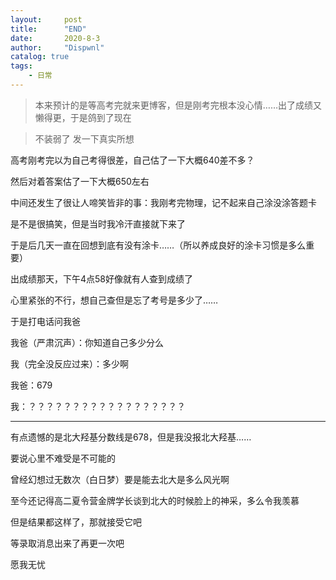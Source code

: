```yaml
---
layout:     post
title:      "END"
date:       2020-8-3
author:     "Dispwnl"
catalog: true
tags:
    - 日常
---
```

> 本来预计的是等高考完就来更博客，但是刚考完根本没心情……出了成绩又懒得更，于是鸽到了现在

> 不装弱了 发一下真实所想

高考刚考完以为自己考得很差，自己估了一下大概640差不多？

然后对着答案估了一下大概650左右

中间还发生了很让人啼笑皆非的事：我刚考完物理，记不起来自己涂没涂答题卡

是不是很搞笑，但是当时我冷汗直接就下来了

于是后几天一直在回想到底有没有涂卡……（所以养成良好的涂卡习惯是多么重要）

出成绩那天，下午4点58好像就有人查到成绩了

心里紧张的不行，想自己查但是忘了考号是多少了……

于是打电话问我爸

我爸（严肃沉声）：你知道自己多少分么

我（完全没反应过来）：多少啊

我爸：679

我：？？？？？？？？？？？？？？？？？？

---

有点遗憾的是北大羟基分数线是678，但是我没报北大羟基……

要说心里不难受是不可能的

曾经幻想过无数次（白日梦）要是能去北大是多么风光啊

至今还记得高二夏令营金牌学长谈到北大的时候脸上的神采，多么令我羡慕

但是结果都这样了，那就接受它吧

等录取消息出来了再更一次吧

愿我无忧
